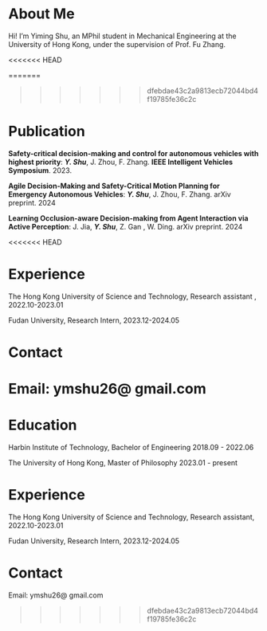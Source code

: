 About Me
======
Hi! I’m Yiming Shu, an MPhil student in Mechanical Engineering at the University of Hong Kong, under the supervision of Prof. Fu Zhang.

<<<<<<< HEAD


=======
>>>>>>> dfebdae43c2a9813ecb72044bd4f19785fe36c2c
# Publication

**Safety-critical decision-making and control for autonomous vehicles with highest priority**:  ***Y. Shu***,  J. Zhou, F. Zhang.  **IEEE Intelligent Vehicles Symposium**. 2023.

**Agile Decision-Making and Safety-Critical Motion Planning for Emergency Autonomous Vehicles**:  ***Y. Shu***,  J. Zhou, F. Zhang.  arXiv preprint. 2024

**Learning Occlusion-aware Decision-making from Agent Interaction via Active Perception**: J. Jia, ***Y. Shu***,  Z. Gan , W. Ding.  arXiv preprint. 2024

<<<<<<< HEAD


# Experience

The Hong Kong University of Science and Technology, Research assistant , 2022.10-2023.01

Fudan University, Research Intern, 2023.12-2024.05





# Contact

Email: ymshu26@ gmail.com
=======
# Education

Harbin Institute of Technology,  Bachelor of Engineering   2018.09 - 2022.06

The University of Hong Kong,  Master of Philosophy   2023.01 - present

# Experience

The Hong Kong University of Science and Technology, Research assistant, 2022.10-2023.01

Fudan University, Research Intern, 2023.12-2024.05

# Contact

Email: ymshu26@ gmail.com
>>>>>>> dfebdae43c2a9813ecb72044bd4f19785fe36c2c
